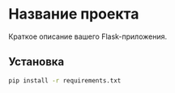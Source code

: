 # Название проекта

Краткое описание вашего Flask-приложения.

## Установка
```bash
pip install -r requirements.txt
